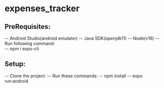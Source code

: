 # expenses_tracker

## PreRequisites: 
-- Android Studio(android emulator)
-- Java SDK(openjdk11)
-- Node(v16)
-- Run following command:  
   -- npm i expo-cli
   

## Setup: 
-- Clone the project.
-- Run these commands:
   -- npm install
   -- expo run:android
